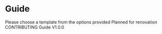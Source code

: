 # Guide
Please choose a template from the options provided
Planned for renovation
CONTRIBUTING Guide V1.0.0